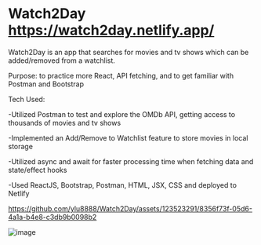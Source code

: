 # Watch2Day https://watch2day.netlify.app/

Watch2Day is an app that searches for movies and tv shows which can be added/removed from a watchlist.

Purpose: to practice more React, API fetching, and to get familiar with Postman and Bootstrap


Tech Used: 

-Utilized Postman to test and explore the OMDb API, getting access to thousands of movies and tv shows

-Implemented an Add/Remove to Watchlist feature to store movies in local storage

-Utilized async and await for faster processing time when fetching data and state/effect hooks

-Used ReactJS, Bootstrap, Postman, HTML, JSX, CSS and deployed to Netlify

https://github.com/ylu8888/Watch2Day/assets/123523291/8356f73f-05d6-4a1a-b4e8-c3db9b0098b2

![image](https://github.com/ylu8888/Watch2Day/assets/123523291/5d23a6c7-4a7b-4731-aec4-62ed18343140)



